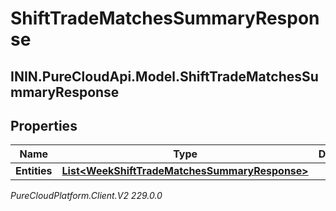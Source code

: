 # ShiftTradeMatchesSummaryResponse

## ININ.PureCloudApi.Model.ShiftTradeMatchesSummaryResponse

## Properties

|Name | Type | Description | Notes|
|------------ | ------------- | ------------- | -------------|
| **Entities** | [**List&lt;WeekShiftTradeMatchesSummaryResponse&gt;**](WeekShiftTradeMatchesSummaryResponse) |  | [optional] |



_PureCloudPlatform.Client.V2 229.0.0_
